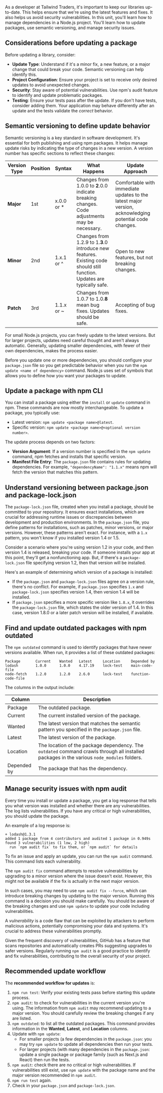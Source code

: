 As a developer at Tailwind Traders, it's important to keep our libraries up-to-date. This helps ensure that we're using the latest features and fixes. It also helps us avoid security vulnerabilities. In this unit, you'll learn how to manage dependencies in a Node.js project. You'll learn how to update packages, use semantic versioning, and manage security issues.

## Considerations before updating a package

Before updating a library, consider:

* **Update Type**: Understand if it's a minor fix, a new feature, or a major change that could break your code. Semantic versioning can help identify this.
* **Project Configuration**: Ensure your project is set to receive only desired updates to avoid unexpected changes.
* **Security**: Stay aware of potential vulnerabilities. Use npm's audit feature to identify and update problematic packages.
* **Testing**: Ensure your tests pass after the update. If you don't have tests, consider adding them. Your application may behave differently after an update and the tests validate the _correct_ behavior.

## Semantic versioning to define update behavior

Semantic versioning is a key standard in software development. It's essential for both publishing and using npm packages. It helps manage update risks by indicating the type of changes in a new version. A version number has specific sections to reflect these changes:

| Version Type | Position | Syntax | What Happens | Update Approach |
|--------------|----------|--------|--------------|-----------------|
| **Major**    | 1st      | x.0.0 or * | Changes from 1.0.0 to **2**.0.0 indicate breaking changes. Code adjustments may be necessary. | Comfortable with immediate updates to the latest major version, acknowledging potential code changes. |
| **Minor**    | 2nd      | 1.x.1 or ^ | Changes from 1.2.9 to 1.**3**.0 introduce new features. Existing code should still function. Updates are typically safe. | Open to new features, but not breaking changes. |
| **Patch**    | 3rd      | 1.1.x or ~ | Changes from 1.0.7 to 1.0.**8** mean bug fixes. Updates should be safe. | Accepting of bug fixes. |

For small Node.js projects, you can freely update to the latest versions. But for larger projects, updates need careful thought and aren't always automatic. Generally, updating smaller dependencies, with fewer of their own dependencies, makes the process easier.

Before you update one or more dependencies, you should configure your `package.json` file so you get predictable behavior when you run the `npm update <name of dependency>` command. Node.js uses set of symbols that allows you to define how you want your packages to update.

## Update a package with npm CLI

You can install a package using either the `install` or `update` command in npm. These commands are now mostly interchangeable. To update a package, you typically use: 

* Latest version: `npm update <package name>@latest`.
* Specific version: `npm update <package name>@<optional version number>`. 

The update process depends on two factors:

* **Version Argument**: If a version number is specified in the `npm update` command, npm fetches and installs that specific version.
* **Manifest File Entry**: The `package.json` file contains rules for updating dependencies. For example, `"dependencyName": "1.1.x"` means npm will fetch the version that matches this pattern.


## Understand versioning between package.json and package-lock.json

The `package-lock.json` file, created when you install a package, should be committed to your repository. It ensures exact installations, which are crucial for addressing runtime issues or discrepancies between development and production environments. In the `package.json` file, you define patterns for installations, such as patches, minor versions, or major versions. However, these patterns aren't exact. For instance, with a `1.x` pattern, you won't know if you installed version 1.4 or 1.5.

Consider a scenario where you're using version 1.2 in your code, and then version 1.4 is released, breaking your code. If someone installs your app at this point, they'll get a nonfunctioning app. But, if there's a `package-lock.json` file specifying version 1.2, then that version will be installed.

Here's an example of determining which version of a package is installed:

* If the `package.json` and `package-lock.json` files agree on a version rule, there's no conflict. For example, if `package.json` specifies `1.x` and `package-lock.json` specifies version 1.4, then version 1.4 will be installed.
* If `package.json` specifies a more specific version like `1.8.x`, it overrides the `package-lock.json` file, which states the older version of 1.4. In this case, version 1.8.0 or a later patch version will be installed, if available.

## Find and update outdated packages with npm outdated

The `npm outdated` command is used to identify packages that have newer versions available. When run, it provides a list of these outdated packages:

```output
Package       Current    Wanted   Latest     Location     Depended by
lodash        1.0.0      1.0.0    4.17.19    lock-test    main-code-file
node-fetch    1.2.0      1.2.0    2.6.0      lock-test    function-code-file
```

The columns in the output include:

| Column      | Description |
|-------------|-------------|
| Package     | The outdated package. |
| Current     | The current installed version of the package. |
| Wanted      | The latest version that matches the semantic pattern you specified in the `package.json` file. |
| Latest      | The latest version of the package. |
| Location    | The location of the package dependency. The `outdated` command crawls through all installed packages in the various `node_modules` folders. |
| Depended by | The package that has the dependency. |

## Manage security issues with npm audit

Every time you install or update a package, you get a log response that tells you what version was installed and whether there are any vulnerabilities. The log lists vulnerabilities. If you have any critical or high vulnerabilities, you should update the package. 

An example of a log response is:

```output
+ lodash@1.3.1
added 1 package from 4 contributors and audited 1 package in 0.949s
found 3 vulnerabilities (1 low, 2 high)
  run `npm audit fix` to fix them, or `npm audit` for details
```

To fix an issue and apply an update, you can run the `npm audit` command. This command lists each vulnerability.

The `npm audit fix` command attempts to resolve vulnerabilities by upgrading to a minor version where the issue doesn't exist. However, this might not be available if the fix is actually in the next major version. 

In such cases, you may need to use `npm audit fix --force`, which can introduce breaking changes by updating to the major version. Running this command is a decision you should make carefully. You should be aware of the breaking changes and use `npm update` to update your code including vulnerabilities.

A *vulnerability* is a code flaw that can be exploited by attackers to perform malicious actions, potentially compromising your data and systems. It's crucial to address these vulnerabilities promptly.

Given the frequent discovery of vulnerabilities, GitHub has a feature that scans repositories and automatically creates PRs suggesting upgrades to safer versions. Regularly running `npm audit` is a good practice to identify and fix vulnerabilities, contributing to the overall security of your project.

## Recommended update workflow

The **recommended workflow for updates** is:

1. `npm run test`: Verify your existing tests pass before starting this update process.
1. `npm audit`: to check for vulnerabilities in the current version you're using. The information from `npm audit` may recommend updating to a major version. You should carefully review the breaking changes if any are listed.
1. `npm outdated`: to list all the outdated packages. This command provides information in the **Wanted**, **Latest**, and **Location** columns.
1. Update with `npm update`: 
    * For smaller projects (a few dependencies in the `package.json`: you may try `npm update` to update all dependencies then run your tests. 
    * For larger projects (with many dependencies in the `package.json`: update a single package or package family (such as Next.js and React) then run the tests. 
1. `npm audit`: check there are no critical or high vulnerabilities. If vulnerabilities still exist, use `npm update` with the package name and the major version recommended in `npm audit`. 
1. `npm run test` again. 
1. Check in your `package.json` and `package-lock.json`.